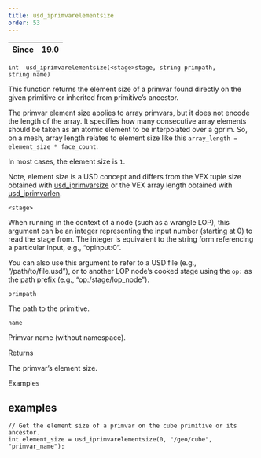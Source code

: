 ```yaml
---
title: usd_iprimvarelementsize
order: 53
---
```

| Since | 19.0 |
| --- | --- |

`int  usd_iprimvarelementsize(<stage>stage, string primpath, string name)`

This function returns the element size of a primvar found directly on the given primitive or inherited from primitive’s ancestor.

The primvar element size applies to array primvars, but it does not encode the length of the array. It specifies how many consecutive array elements should be taken as an atomic element to be interpolated over a gprim. So, on a mesh, array length relates to element size like this `array_length = element_size * face_count`.

In most cases, the element size is `1`.

Note, element size is a USD concept and differs from the VEX tuple size obtained with [usd_iprimvarsize](./usd_iprimvarsize "Returns the tuple size of the primvar directly on the USD primitive or on USD primitive’s ancestor.") or the VEX array length obtained with [usd_iprimvarlen](./usd_iprimvarlen "Returns the length of the array primvar directly on the USD primitive or on USD primitive’s ancestor.").

`<stage>`

When running in the context of a node (such as a wrangle LOP), this argument can be an integer representing the input number (starting at 0) to read the stage from. The integer is equivalent to the string form referencing a particular input, e.g., “opinput:0”.

You can also use this argument to refer to a USD file (e.g., “/path/to/file.usd”), or to another LOP node’s cooked stage using the `op:` as the path prefix (e.g., “op:/stage/lop_node”).

`primpath`

The path to the primitive.

`name`

Primvar name (without namespace).

Returns

The primvar’s element size.

Examples

## examples

```vex
// Get the element size of a primvar on the cube primitive or its ancestor.
int element_size = usd_iprimvarelementsize(0, "/geo/cube", "primvar_name");

```
